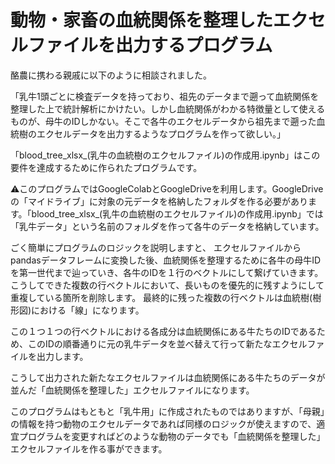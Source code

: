 # 動物・家畜の血統関係を整理したエクセルファイルを出力するプログラム

酪農に携わる親戚に以下のように相談されました。

「乳牛1頭ごとに検査データを持っており、祖先のデータまで遡って血統関係を整理した上で統計解析にかけたい。しかし血統関係がわかる特徴量として使えるものが、母牛のIDしかない。そこで各牛のエクセルデータから祖先まで遡った血統樹のエクセルデータを出力するようなプログラムを作って欲しい。」

「blood_tree_xlsx_(乳牛の血統樹のエクセルファイル)の作成用.ipynb」はこの要件を達成するために作られたプログラムです。

⚠︎このプログラムではGoogleColabとGoogleDriveを利用します。GoogleDriveの「マイドライブ」に対象の元データを格納したフォルダを作る必要があります。「blood_tree_xlsx_(乳牛の血統樹のエクセルファイル)の作成用.ipynb」では「乳牛データ」という名前のフォルダを作って各牛のデータを格納しています。

ごく簡単にプログラムのロジックを説明しますと、
エクセルファイルからpandasデータフレームに変換した後、血統関係を整理するために各牛の母牛IDを第一世代まで辿っていき、各牛のIDを１行のベクトルにして繋げていきます。こうしてできた複数の行ベクトルにおいて、長いものを優先的に残すようにして重複している箇所を削除します。
最終的に残った複数の行ベクトルは血統樹(樹形図)における「線」になります。

この１つ１つの行ベクトルにおける各成分は血統関係にある牛たちのIDであるため、このIDの順番通りに元の乳牛データを並べ替えて行って新たなエクセルファイルを出力します。

こうして出力された新たなエクセルファイルは血統関係にある牛たちのデータが並んだ「血統関係を整理した」エクセルファイルになります。

このプログラムはもともと「乳牛用」に作成されたものではありますが、「母親」の情報を持つ動物のエクセルデータであれば同様のロジックが使えますので、適宜プログラムを変更すればどのような動物のデータでも「血統関係を整理した」エクセルファイルを作る事ができます。
